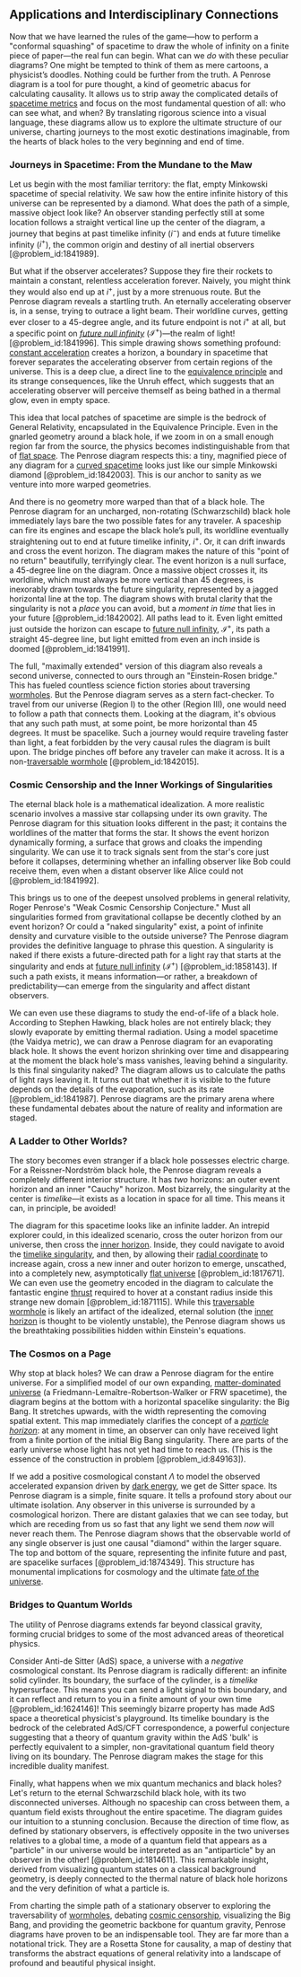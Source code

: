 ## Applications and Interdisciplinary Connections

Now that we have learned the rules of the game—how to perform a "conformal squashing" of spacetime to draw the whole of infinity on a finite piece of paper—the real fun can begin. What can we *do* with these peculiar diagrams? One might be tempted to think of them as mere cartoons, a physicist’s doodles. Nothing could be further from the truth. A Penrose diagram is a tool for pure thought, a kind of geometric abacus for calculating causality. It allows us to strip away the complicated details of [spacetime metrics](@article_id:202156) and focus on the most fundamental question of all: who can see what, and when? By translating rigorous science into a visual language, these diagrams allow us to explore the ultimate structure of our universe, charting journeys to the most exotic destinations imaginable, from the hearts of black holes to the very beginning and end of time.

### Journeys in Spacetime: From the Mundane to the Maw

Let us begin with the most familiar territory: the flat, empty Minkowski spacetime of special relativity. We saw how the entire infinite history of this universe can be represented by a diamond. What does the path of a simple, massive object look like? An observer standing perfectly still at some location follows a straight vertical line up the center of the diagram, a journey that begins at past timelike infinity ($i^−$) and ends at future timelike infinity ($i^+$), the common origin and destiny of all inertial observers [@problem_id:1841989].

But what if the observer accelerates? Suppose they fire their rockets to maintain a constant, relentless acceleration forever. Naively, you might think they would also end up at $i^+$, just by a more strenuous route. But the Penrose diagram reveals a startling truth. An eternally accelerating observer is, in a sense, trying to outrace a light beam. Their worldline curves, getting ever closer to a 45-degree angle, and its future endpoint is not $i^+$ at all, but a specific point on *[future null infinity](@article_id:261031)* ($\mathscr{I}^+$)—the realm of light! [@problem_id:1841996]. This simple drawing shows something profound: [constant acceleration](@article_id:268485) creates a horizon, a boundary in spacetime that forever separates the accelerating observer from certain regions of the universe. This is a deep clue, a direct line to the [equivalence principle](@article_id:151765) and its strange consequences, like the Unruh effect, which suggests that an accelerating observer will perceive themself as being bathed in a thermal glow, even in empty space.

This idea that local patches of spacetime are simple is the bedrock of General Relativity, encapsulated in the Equivalence Principle. Even in the gnarled geometry around a black hole, if we zoom in on a small enough region far from the source, the physics becomes indistinguishable from that of [flat space](@article_id:204124). The Penrose diagram respects this: a tiny, magnified piece of any diagram for a [curved spacetime](@article_id:184444) looks just like our simple Minkowski diamond [@problem_id:1842003]. This is our anchor to sanity as we venture into more warped geometries.

And there is no geometry more warped than that of a black hole. The Penrose diagram for an uncharged, non-rotating (Schwarzschild) black hole immediately lays bare the two possible fates for any traveler. A spaceship can fire its engines and escape the black hole’s pull, its worldline eventually straightening out to end at future timelike infinity, $i^+$. Or, it can drift inwards and cross the event horizon. The diagram makes the nature of this "point of no return" beautifully, terrifyingly clear. The event horizon is a null surface, a 45-degree line on the diagram. Once a massive object crosses it, its worldline, which must always be more vertical than 45 degrees, is inexorably drawn towards the future singularity, represented by a jagged horizontal line at the top. The diagram shows with brutal clarity that the singularity is not a *place* you can avoid, but a *moment in time* that lies in your future [@problem_id:1842002]. All paths lead to it. Even light emitted just outside the horizon can escape to [future null infinity](@article_id:261031), $\mathscr{I}^+$, its path a straight 45-degree line, but light emitted from even an inch inside is doomed [@problem_id:1841991].

The full, "maximally extended" version of this diagram also reveals a second universe, connected to ours through an "Einstein-Rosen bridge." This has fueled countless science fiction stories about traversing [wormholes](@article_id:158393). But the Penrose diagram serves as a stern fact-checker. To travel from our universe (Region I) to the other (Region III), one would need to follow a path that connects them. Looking at the diagram, it's obvious that any such path must, at some point, be more horizontal than 45 degrees. It must be spacelike. Such a journey would require traveling faster than light, a feat forbidden by the very causal rules the diagram is built upon. The bridge pinches off before any traveler can make it across. It is a non-[traversable wormhole](@article_id:267054) [@problem_id:1842015].

### Cosmic Censorship and the Inner Workings of Singularities

The eternal black hole is a mathematical idealization. A more realistic scenario involves a massive star collapsing under its own gravity. The Penrose diagram for this situation looks different in the past; it contains the worldlines of the matter that forms the star. It shows the event horizon dynamically forming, a surface that grows and cloaks the impending singularity. We can use it to track signals sent from the star's core just before it collapses, determining whether an infalling observer like Bob could receive them, even when a distant observer like Alice could not [@problem_id:1841992].

This brings us to one of the deepest unsolved problems in general relativity, Roger Penrose's "Weak Cosmic Censorship Conjecture." Must all singularities formed from gravitational collapse be decently clothed by an event horizon? Or could a "naked singularity" exist, a point of infinite density and curvature visible to the outside universe? The Penrose diagram provides the definitive language to phrase this question. A singularity is naked if there exists a future-directed path for a light ray that starts at the singularity and ends at [future null infinity](@article_id:261031) ($\mathscr{I}^+$) [@problem_id:1858143]. If such a path exists, it means information—or rather, a breakdown of predictability—can emerge from the singularity and affect distant observers.

We can even use these diagrams to study the end-of-life of a black hole. According to Stephen Hawking, black holes are not entirely black; they slowly evaporate by emitting thermal radiation. Using a model spacetime (the Vaidya metric), we can draw a Penrose diagram for an evaporating black hole. It shows the event horizon shrinking over time and disappearing at the moment the black hole's mass vanishes, leaving behind a singularity. Is this final singularity naked? The diagram allows us to calculate the paths of light rays leaving it. It turns out that whether it is visible to the future depends on the details of the evaporation, such as its rate [@problem_id:1841987]. Penrose diagrams are the primary arena where these fundamental debates about the nature of reality and information are staged.

### A Ladder to Other Worlds?

The story becomes even stranger if a black hole possesses electric charge. For a Reissner-Nordström black hole, the Penrose diagram reveals a completely different interior structure. It has *two* horizons: an outer event horizon and an inner "Cauchy" horizon. Most bizarrely, the singularity at the center is *timelike*—it exists as a location in space for all time. This means it can, in principle, be avoided!

The diagram for this spacetime looks like an infinite ladder. An intrepid explorer could, in this idealized scenario, cross the outer horizon from our universe, then cross the [inner horizon](@article_id:273103). Inside, they could navigate to avoid the [timelike singularity](@article_id:265584), and then, by allowing their [radial coordinate](@article_id:164692) to increase again, cross a new inner and outer horizon to emerge, unscathed, into a completely new, asymptotically [flat universe](@article_id:183288) [@problem_id:1817671]. We can even use the geometry encoded in the diagram to calculate the fantastic engine [thrust](@article_id:177396) required to hover at a constant radius inside this strange new domain [@problem_id:1871115]. While this [traversable wormhole](@article_id:267054) is likely an artifact of the idealized, eternal solution (the [inner horizon](@article_id:273103) is thought to be violently unstable), the Penrose diagram shows us the breathtaking possibilities hidden within Einstein's equations.

### The Cosmos on a Page

Why stop at black holes? We can draw a Penrose diagram for the entire universe. For a simplified model of our own expanding, [matter-dominated universe](@article_id:157760) (a Friedmann-Lemaître-Robertson-Walker or FRW spacetime), the diagram begins at the bottom with a horizontal spacelike singularity: the Big Bang. It stretches upwards, with the width representing the comoving spatial extent. This map immediately clarifies the concept of a *[particle horizon](@article_id:268545)*: at any moment in time, an observer can only have received light from a finite portion of the initial Big Bang singularity. There are parts of the early universe whose light has not yet had time to reach us. (This is the essence of the construction in problem [@problem_id:849163]).

If we add a positive cosmological constant $\Lambda$ to model the observed accelerated expansion driven by [dark energy](@article_id:160629), we get de Sitter space. Its Penrose diagram is a simple, finite square. It tells a profound story about our ultimate isolation. Any observer in this universe is surrounded by a cosmological horizon. There are distant galaxies that we can see today, but which are receding from us so fast that any light we send them *now* will never reach them. The Penrose diagram shows that the observable world of any single observer is just one causal "diamond" within the larger square. The top and bottom of the square, representing the infinite future and past, are spacelike surfaces [@problem_id:1874349]. This structure has monumental implications for cosmology and the ultimate [fate of the universe](@article_id:158881).

### Bridges to Quantum Worlds

The utility of Penrose diagrams extends far beyond classical gravity, forming crucial bridges to some of the most advanced areas of theoretical physics.

Consider Anti-de Sitter (AdS) space, a universe with a *negative* cosmological constant. Its Penrose diagram is radically different: an infinite solid cylinder. Its boundary, the surface of the cylinder, is a *timelike* hypersurface. This means you can send a light signal to this boundary, and it can reflect and return to you in a finite amount of your own time [@problem_id:1624146]! This seemingly bizarre property has made AdS space a theoretical physicist's playground. Its timelike boundary is the bedrock of the celebrated AdS/CFT correspondence, a powerful conjecture suggesting that a theory of quantum gravity within the AdS 'bulk' is perfectly equivalent to a simpler, non-gravitational quantum field theory living on its boundary. The Penrose diagram makes the stage for this incredible duality manifest.

Finally, what happens when we mix quantum mechanics and black holes? Let's return to the eternal Schwarzschild black hole, with its two disconnected universes. Although no spaceship can cross between them, a quantum field exists throughout the entire spacetime. The diagram guides our intuition to a stunning conclusion. Because the direction of time flow, as defined by stationary observers, is effectively opposite in the two universes relatives to a global time, a mode of a quantum field that appears as a "particle" in our universe would be interpreted as an "antiparticle" by an observer in the other! [@problem_id:1814611]. This remarkable insight, derived from visualizing quantum states on a classical background geometry, is deeply connected to the thermal nature of black hole horizons and the very definition of what a particle is.

From charting the simple path of a stationary observer to exploring the traversability of [wormholes](@article_id:158393), debating [cosmic censorship](@article_id:272163), visualizing the Big Bang, and providing the geometric backbone for quantum gravity, Penrose diagrams have proven to be an indispensable tool. They are far more than a notational trick. They are a Rosetta Stone for causality, a map of destiny that transforms the abstract equations of general relativity into a landscape of profound and beautiful physical insight.